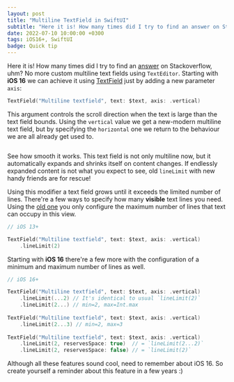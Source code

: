```yaml
---
layout: post
title: "Multiline TextField in SwiftUI"
subtitle: "Here it is! How many times did I try to find an answer on Stackoverflow, uhm? No more custom multiline text fields using TextEditor. Starting with iOS 16 we can achieve it using TextField just by adding a new parameter axis."
date: 2022-07-10 10:00:00 +0300
tags: iOS16+, SwiftUI
badge: Quick tip
---
```


Here it is! How many times did I try to find an [answer](https://stackoverflow.com/search?q=multiline+TextField+SwiftUI) on Stackoverflow, uhm? No more custom multiline text fields using `TextEditor`. Starting with **iOS 16** we can achieve it using [TextField](https://developer.apple.com/documentation/swiftui/textfield) just by adding a new parameter `axis`:

```swift
TextField("Multiline textfield", text: $text, axis: .vertical)
```

This argument controls the scroll direction when the text is large than the text field bounds. Using the `vertical` value we get a new-modern multiline text field, but by specifying the `horizontal` one we return to the behaviour we are all already get used to.

<img class="centered post-img" srcset="/assets/img/articles/multiline-textfield/multiline-textfield-1.gif" alt="">

See how smooth it works. This text field is not only multiline now, but it automatically expands and shrinks itself on content changes. If endlessly expanded content is not what you expect to see, old `lineLimit` with new handy friends are for rescue!
 
Using this modifier a text field grows until it exceeds the limited number of lines. There're a few ways to specify how many **visible** text lines you need. Using the [old one](https://developer.apple.com/documentation/swiftui/defaultdateprogresslabel/linelimit(_:)-3c4c9) you only configure the maximum number of lines that text can occupy in this view.

```swift
// iOS 13+

TextField("Multiline textfield", text: $text, axis: .vertical)
    .lineLimit(2)
```

Starting with **iOS 16** there're a few more with the configuration of a minimum and maximum number of lines as well.

```swift
// iOS 16+

TextField("Multiline textfield", text: $text, axis: .vertical)
    .lineLimit(...2) // It's identical to usual `lineLimit(2)`
    .lineLimit(2...) // min=2, max=Int.max
 
TextField("Multiline textfield", text: $text, axis: .vertical)
    .lineLimit(2...3) // min=2, max=3
 
TextField("Multiline textfield", text: $text, axis: .vertical)
    .lineLimit(2, reservesSpace: true)  // = `lineLimit(2...2)`
    .lineLimit(2, reservesSpace: false) // = `lineLimit(2)`
 ```
 
 Although all these features sound cool, need to remember about iOS 16. So create yourself a reminder about this feature in a few years :)